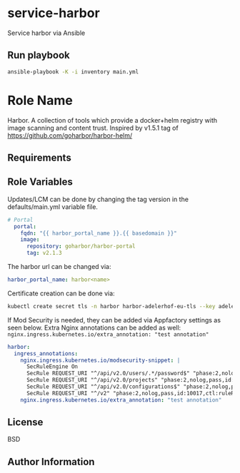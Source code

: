 # service-harbor
Service harbor via Ansible


## Run playbook

```bash
ansible-playbook -K -i inventory main.yml
```

Role Name
=========

Harbor. A collection of tools which provide a docker+helm registry with image scanning and content trust. Inspired by v1.5.1 tag of <https://github.com/goharbor/harbor-helm/>

Requirements
------------

Role Variables
--------------

Updates/LCM can be done by changing the tag version in the defaults/main.yml variable file.

```yaml
# Portal
  portal:
    fqdn: "{{ harbor_portal_name }}.{{ basedomain }}"
    image:
      repository: goharbor/harbor-portal
      tag: v2.1.3
```

The harbor url can be changed via:

```yaml
harbor_portal_name: harbor<name>
```

Certificate creation can be done via:

```bash
kubectl create secret tls -n harbor harbor-adelerhof-eu-tls --key adelerhof.eu.privkey.pem --cert adelerhof.eu.fullchain.pem --dry-run=client -o yaml | kubectl apply -f -
```

If Mod Security is needed, they can be added via Appfactory settings as seen below.
Extra Nginx annotations can be added as well: `nginx.ingress.kubernetes.io/extra_annotation: "test annotation"`

```yml
harbor:
  ingress_annotations:
    nginx.ingress.kubernetes.io/modsecurity-snippet: |
      SecRuleEngine On
      SecRule REQUEST_URI "^/api/v2.0/users/.*/password$" "phase:2,nolog,pass,id:10014,ctl:ruleRemoveById=949110"
      SecRule REQUEST_URI "^/api/v2.0/projects" "phase:2,nolog,pass,id:10015,ctl:ruleRemoveById=949110"
      SecRule REQUEST_URI "^/api/v2.0/configurations$" "phase:2,nolog,pass,id:10016,ctl:ruleRemoveById=949110"
      SecRule REQUEST_URI "^/v2" "phase:2,nolog,pass,id:10017,ctl:ruleRemoveById=949110"
    nginx.ingress.kubernetes.io/extra_annotation: "test annotation"
```

License
-------

BSD

Author Information
------------------
